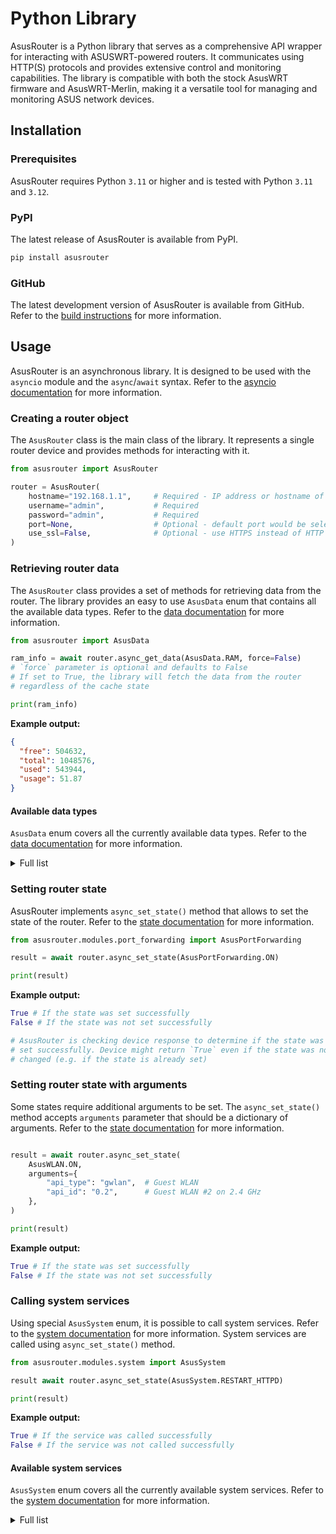 # Python Library

AsusRouter is a Python library that serves as a comprehensive API wrapper for interacting with ASUSWRT-powered routers. It communicates using HTTP(S) protocols and provides extensive control and monitoring capabilities. The library is compatible with both the stock AsusWRT firmware and AsusWRT-Merlin, making it a versatile tool for managing and monitoring ASUS network devices.

## Installation

### Prerequisites

AsusRouter requires Python `3.11` or higher and is tested with Python `3.11` and `3.12`.

### PyPI

The latest release of AsusRouter is available from PyPI.

```bash
pip install asusrouter
```

### GitHub

The latest development version of AsusRouter is available from GitHub. Refer to the [build instructions](/library/build.md) for more information.

## Usage

AsusRouter is an asynchronous library. It is designed to be used with the `asyncio` module and the `async`/`await` syntax. Refer to the [asyncio documentation](https://docs.python.org/3/library/asyncio.html) for more information.

### Creating a router object

The `AsusRouter` class is the main class of the library. It represents a single router device and provides methods for interacting with it.

```python
from asusrouter import AsusRouter

router = AsusRouter(
    hostname="192.168.1.1",     # Required - IP address or hostname of the router
    username="admin",           # Required
    password="admin",           # Required
    port=None,                  # Optional - default port would be selected based on use_ssl parameter
    use_ssl=False,              # Optional - use HTTPS instead of HTTP
)
```

### Retrieving router data

The `AsusRouter` class provides a set of methods for retrieving data from the router. The library provides an easy to use `AsusData` enum that contains all the available data types. Refer to the [data documentation](/library/AsusData.md) for more information.

```python
from asusrouter import AsusData

ram_info = await router.async_get_data(AsusData.RAM, force=False)
# `force` parameter is optional and defaults to False
# If set to True, the library will fetch the data from the router
# regardless of the cache state

print(ram_info)
```

**Example output:**

```json
{
  "free": 504632,
  "total": 1048576,
  "used": 543944,
  "usage": 51.87
}
```

#### Available data types

`AsusData` enum covers all the currently available data types. Refer to the [data documentation](/library/AsusData.md) for more information.

<details>
<summary>Full list</summary>

| `AsusData` type    | Description                      |
| ------------------ | -------------------------------- |
| `AIMESH`           | AiMesh information               |
| `BOOTTIME`         | Router boot time                 |
| `CLIENTS`          | Connected clients                |
| `CPU`              | CPU usage                        |
| `DEVICEMAP`        | Device map                       |
| `FIRMWARE`         | Firmware information             |
| `GWLAN`            | Guest WLAN                       |
| `LED`              | LED state                        |
| `NETWORK`          | Network traffic / speed          |
| `NODE_INFO`        | AiMesh Node information          |
| `OPENVPN_CLIENT`   | OpenVPN clients                  |
| `OPENVPN_SERVER`   | OpenVPN servers                  |
| `PARENTAL_CONTROL` | Parental control                 |
| `PORT_FORWARDING`  | Port forwarding                  |
| `PORTS`            | Port information (LAN, USB, WAN) |
| `RAM`              | RAM usage                        |
| `SPEEDTEST`        | Speedtest information            |
| `SYSINFO`          | System information (Merlin-only) |
| `TEMPERATURE`      | Temperature                      |
| `VPNC`             | VPN Client                       |
| `VPNC_CLIENTLIST`  | VPN Client list                  |
| `WAN`              | WAN information                  |
| `WIREGUARD_CLIENT` | WireGuard clients                |
| `WIREGUARD_SERVER` | WireGuard servers                |
| `WLAN`             | WLAN information                 |

</details>

### Setting router state

AsusRouter implements `async_set_state()` method that allows to set the state of the router. Refer to the [state documentation](/library/AsusState.md) for more information.

```python
from asusrouter.modules.port_forwarding import AsusPortForwarding

result = await router.async_set_state(AsusPortForwarding.ON)

print(result)
```

**Example output:**

```python
True # If the state was set successfully
False # If the state was not set successfully

# AsusRouter is checking device response to determine if the state was
# set successfully. Device might return `True` even if the state was not
# changed (e.g. if the state is already set)
```

### Setting router state with arguments

Some states require additional arguments to be set. The `async_set_state()` method accepts `arguments` parameter that should be a dictionary of arguments. Refer to the [state documentation](/library/AsusState.md) for more information.

```python

result = await router.async_set_state(
    AsusWLAN.ON,
    arguments={
        "api_type": "gwlan",  # Guest WLAN
        "api_id": "0.2",      # Guest WLAN #2 on 2.4 GHz
    },
)

print(result)
```

**Example output:**

```python
True # If the state was set successfully
False # If the state was not set successfully
```

### Calling system services

Using special `AsusSystem` enum, it is possible to call system services. Refer to the [system documentation](/library/AsusSystem.md) for more information. System services are called using `async_set_state()` method.

```python
from asusrouter.modules.system import AsusSystem

result await router.async_set_state(AsusSystem.RESTART_HTTPD)

print(result)
```

**Example output:**

```python
True # If the service was called successfully
False # If the service was not called successfully
```

#### Available system services

`AsusSystem` enum covers all the currently available system services. Refer to the [system documentation](/library/AsusSystem.md) for more information.

<details>
<summary>Full list</summary>

| `AsusSystem` type  | Description                      |
| ------------------ | -------------------------------- |
| `REBOOT`           | Reboot router                    |
| `RESTART_CHPASS`   | Restart `chpass`                 |
| `RESTART_DNSMASQ`  | Restart `dnsmasq`                |
| `RESTART_FIREWALL` | Restart firewall                 |
| `RESTART_HTTPD`    | Restart HTTP daemon              |
| `RESTART_LEDS`     | Restart LEDs                     |
| `RESTART_OPENVPND` | Restart OpenVPN daemon           |
| `RESTART_SAMBA`    | Restart Samba server             |
| `RESTART_TIME`     | Restart `time`                   |
| `RESTART_USB_IDLE` | Restart USB controller (if idle) |
| `RESTART_VPNC`     | Restart `vpnc`                   |
| `RESTART_WGS`      | Restart WireGuard server         |
| `RESTART_WIRELESS` | Restart WLAN modules             |
| `STOP_OPENVPND`    | Stop OpenVPN daemon              |
| `STOP_VPNC`        | Stop `vpnc`                      |
| `UPDATE_CLIENTS`   | Update clients                   |

</details>
